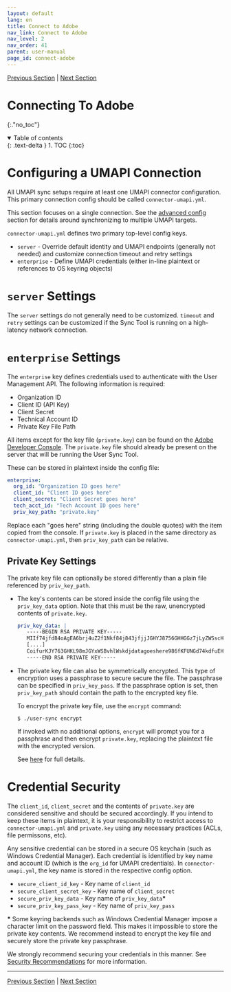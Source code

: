 ```yaml
---
layout: default
lang: en
title: Connect to Adobe
nav_link: Connect to Adobe
nav_level: 2
nav_order: 41
parent: user-manual
page_id: connect-adobe
---
```


[Previous Section](runtime_config.md)  \| [Next Section](connect_ldap.md)

# Connecting To Adobe
{:."no_toc"}

<details open markdown="block">
  <summary>
    Table of contents
  </summary>
  {: .text-delta }
1. TOC
{:toc}
</details>

# Configuring a UMAPI Connection

All UMAPI sync setups require at least one UMAPI connector configuration. This primary connection config should
be called `connector-umapi.yml`.

This section focuses on a single connection. See the [advanced config](advanced_configuration.md#accessing-groups-in-other-organizations)
section for details around synchronizing to multiple UMAPI targets.

`connector-umapi.yml` defines two primary top-level config keys.

* `server` - Override default identity and UMAPI endpoints (generally not needed) and customize connection timeout and retry settings
* `enterprise` - Define UMAPI credentials (either in-line plaintext or references to OS keyring objects)

# `server` Settings

The `server` settings do not generally need to be customized. `timeout` and `retry` settings can be customized if the Sync Tool
is running on a high-latency network connection.

# `enterprise` Settings

The `enterprise` key defines credentials used to authenticate with the User Management API. The following information
is required:

- Organization ID
- Client ID (API Key)
- Client Secret
- Technical Account ID
- Private Key File Path

All items except for the key file (`private.key`) can be found on the [Adobe Developer Console](https://developer.adobe.com/console/).
The `private.key` file should already be present on the server that will be running the User Sync Tool.

These can be stored in plaintext inside the config file:

```yaml
enterprise:
  org_id: "Organization ID goes here"
  client_id: "Client ID goes here"
  client_secret: "Client Secret goes here"
  tech_acct_id: "Tech Account ID goes here"
  priv_key_path: "private.key"
```

Replace each "goes here" string (including the double quotes) with the item copied from the console. If `private.key` is
placed in the same directory as `connector-umapi.yml`, then `priv_key_path` can be relative.

## Private Key Settings

The private key file can optionally be stored differently than a plain file referenced by `priv_key_path`.

* The key's contents can be stored inside the config file using the `priv_key_data` option. Note that this must be
  the raw, unencrypted contents of `private.key`.

  ```yaml
  priv_key_data: |
     -----BEGIN RSA PRIVATE KEY-----
     MIIf74jfd84oAgEA6brj4uZ2f1Nkf84j843jfjjJGHYJ8756GHHGGz7jLyZWSscH
	 [....]
     CoifurKJY763GHKL98mJGYxWSBvhlWskdjdatagoeshere986fKFUNGd74kdfuEH
     -----END RSA PRIVATE KEY-----
  ```

* The private key file can also be symmetrically encrypted. This type of encryption uses a passphrase to secure
  secure the file. The passphrase can be specified in `priv_key_pass`. If the passphrase option is set, then
  `priv_key_path` should contain the path to the encrypted key file.
  
  To encrypt the private key file, use the `encrypt` command:
  
  ```
  $ ./user-sync encrypt
  ```
  
  If invoked with no additional options, `encrypt` will prompt you for a passphrase and then encrypt `private.key`,
  replacing the plaintext file with the encrypted version.
  
  See [here](additional_tools.md#private-key-encryption) for full details.

# Credential Security

The `client_id`, `client_secret` and the contents of `private.key` are considered sensitive and should be secured accordingly.
If you intend to keep these items in plaintext, it is your responsibility to restrict access to `connector-umapi.yml`
and `private.key` using any necessary practices (ACLs, file permissons, etc).

Any sensitive credential can be stored in a secure OS keychain (such as Windows Credential Manager). Each credential
is identified by key name and account ID (which is the `org_id` for UMAPI credentials). In `connector-umapi.yml`, the key name
is stored in the respective config option.

* `secure_client_id_key` - Key name of `client_id`
* `secure_client_secret_key` - Key name of `client_secret`
* `secure_priv_key_data` - Key name of `priv_key_data`**\***
* `secure_priv_key_pass_key` - Key name of `priv_key_pass`

**\*** Some keyring backends such as Windows Credential Manager impose a character limit on the password field.
This makes it impossible to store the private key contents. We recommend instead to encrypt the key file
and securely store the private key passphrase.

We strongly recommend securing your credentials in this manner.
See [Security Recommendations](deployment_best_practices.md#security-recommendations) for more information.

---

[Previous Section](runtime_config.md)  \| [Next Section](connect_ldap.md)
